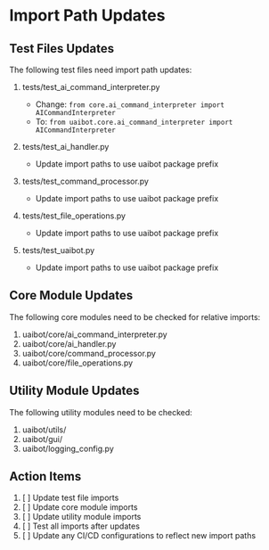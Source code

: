# Import Path Updates

## Test Files Updates
The following test files need import path updates:

1. tests/test_ai_command_interpreter.py
   - Change: `from core.ai_command_interpreter import AICommandInterpreter`
   - To: `from uaibot.core.ai_command_interpreter import AICommandInterpreter`

2. tests/test_ai_handler.py
   - Update import paths to use uaibot package prefix

3. tests/test_command_processor.py
   - Update import paths to use uaibot package prefix

4. tests/test_file_operations.py
   - Update import paths to use uaibot package prefix

5. tests/test_uaibot.py
   - Update import paths to use uaibot package prefix

## Core Module Updates
The following core modules need to be checked for relative imports:

1. uaibot/core/ai_command_interpreter.py
2. uaibot/core/ai_handler.py
3. uaibot/core/command_processor.py
4. uaibot/core/file_operations.py

## Utility Module Updates
The following utility modules need to be checked:

1. uaibot/utils/
2. uaibot/gui/
3. uaibot/logging_config.py

## Action Items
1. [ ] Update test file imports
2. [ ] Update core module imports
3. [ ] Update utility module imports
4. [ ] Test all imports after updates
5. [ ] Update any CI/CD configurations to reflect new import paths 